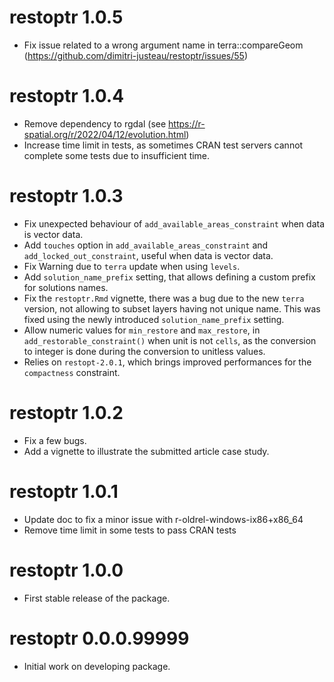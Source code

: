 # restoptr 1.0.5

- Fix issue related to a wrong argument name in terra::compareGeom (https://github.com/dimitri-justeau/restoptr/issues/55)

# restoptr 1.0.4

- Remove dependency to rgdal (see https://r-spatial.org/r/2022/04/12/evolution.html)
- Increase time limit in tests, as sometimes CRAN test servers cannot complete some tests due to insufficient time.

# restoptr 1.0.3

- Fix unexpected behaviour of `add_available_areas_constraint` when data is vector data.
- Add `touches` option in `add_available_areas_constraint` and `add_locked_out_constraint`, useful when data is vector data.
- Fix Warning due to `terra` update when using `levels`.
- Add `solution_name_prefix` setting, that allows defining a custom prefix for solutions names.
- Fix the `restoptr.Rmd` vignette, there was a bug due to the new `terra` version, not allowing to subset layers having not unique name. This was fixed using the newly introduced `solution_name_prefix` setting.
- Allow numeric values for `min_restore` and `max_restore`, in `add_restorable_constraint()` when unit is not `cells`, as the conversion to integer is done during the conversion to unitless values.
- Relies on `restopt-2.0.1`, which brings improved performances for the `compactness` constraint.

# restoptr 1.0.2

- Fix a few bugs.
- Add a vignette to illustrate the submitted article case study.

# restoptr 1.0.1

- Update doc to fix a minor issue with r-oldrel-windows-ix86+x86_64
- Remove time limit in some tests to pass CRAN tests

# restoptr 1.0.0

- First stable release of the package.

# restoptr 0.0.0.99999

- Initial work on developing package.
